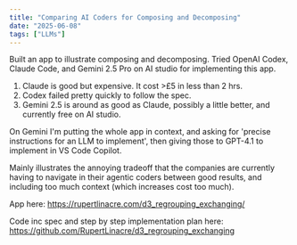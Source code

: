 ```yaml
---
title: "Comparing AI Coders for Composing and Decomposing"
date: "2025-06-08"
tags: ["LLMs"]
---
```


Built an app to illustrate composing and decomposing. Tried OpenAI Codex, Claude Code, and Gemini 2.5 Pro on AI studio for implementing this app.

1. Claude is good but expensive. It cost >£5 in less than 2 hrs.
2. Codex failed pretty quickly to follow the spec.
3. Gemini 2.5 is around as good as Claude, possibly a little better, and currently free on AI studio.

On Gemini I'm putting the whole app in context, and asking for 'precise instructions for an LLM to implement', then giving those to GPT-4.1 to implement in VS Code Copilot.

Mainly illustrates the annoying tradeoff that the companies are currently having to navigate in their agentic coders between good results, and including too much context (which increases cost too much).

App here:
https://rupertlinacre.com/d3_regrouping_exchanging/

Code inc spec and step by step implementation plan here:
https://github.com/RupertLinacre/d3_regrouping_exchanging
